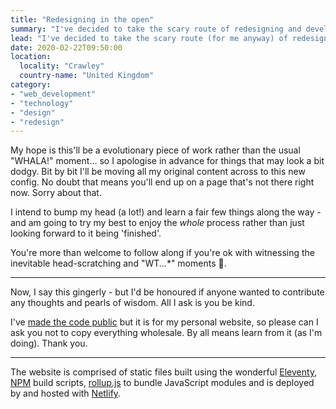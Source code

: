 ```yaml
---
title: "Redesigning in the open"
summary: "I've decided to take the scary route of redesigning and developing my website in the open."
lead: "I've decided to take the scary route (for me anyway) of redesigning and developing my website in the open. I've been inspired by others that have done this and thought it may be an interesting process. Not least because I'm a bit of a perfectionist and doing this may be a good way of weaning me off the need to have things completely polished before showing them. 😱"
date: 2020-02-22T09:50:00
location:
  locality: "Crawley"
  country-name: "United Kingdom"
category:
- "web_development"
- "technology"
- "design"
- "redesign"
---
```


My hope is this'll be a evolutionary piece of work rather than the usual "WHALA!" moment... so I apologise in advance for things that may look a bit dodgy. Bit by bit I'll be moving all my original content across to this new config. No doubt that means you'll end up on a page that's not there right now. Sorry about that.

I intend to bump my head (a lot!) and learn a fair few things along the way - and am going to try my best to enjoy the *whole* process rather than just looking forward to it being 'finished'.

You're more than welcome to follow along if you're ok with witnessing the inevitable head-scratching and "WT...*" moments 🤪.

***

Now, I say this gingerly - but I'd be honoured if anyone wanted to contribute any thoughts and pearls of wisdom. All I ask is you be kind.

I've [made the code public][5] but it is for my personal website, so please can I ask you not to copy everything wholesale. By all means learn from it (as I'm doing). Thank you.

***

The website is comprised of static files built using the wonderful [Eleventy][1], [NPM][2] build scripts, [rollup.js][3] to bundle JavaScript modules and is deployed by and hosted with [Netlify][4].

[1]: https://www.11ty.dev/
[2]: https://docs.npmjs.com/cli/npm
[3]: https://rollupjs.org/
[4]: https://www.netlify.com/
[5]: https://github.com/brootaylor/brootaylor-v2
